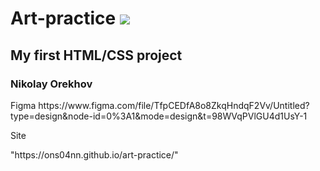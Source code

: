 # Art-practice ![](https://github.com/blackcater/blackcater/raw/main/images/Hi.gif) 
## My first HTML/CSS project
### Nikolay Orekhov

<p>
Figma
https://www.figma.com/file/TfpCEDfA8o8ZkqHndqF2Vv/Untitled?type=design&node-id=0%3A1&mode=design&t=98WVqPVlGU4d1UsY-1
</p>
Site
<p> "https://ons04nn.github.io/art-practice/" </p>
